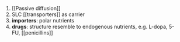 1. [[Passive diffusion​]]
2. SLC [[transporters]] as carrier
3. **importers**: polar nutrients
4. **drugs**: structure resemble to endogenous nutrients, e.g. L-dopa, 5-FU, [[penicillins]]